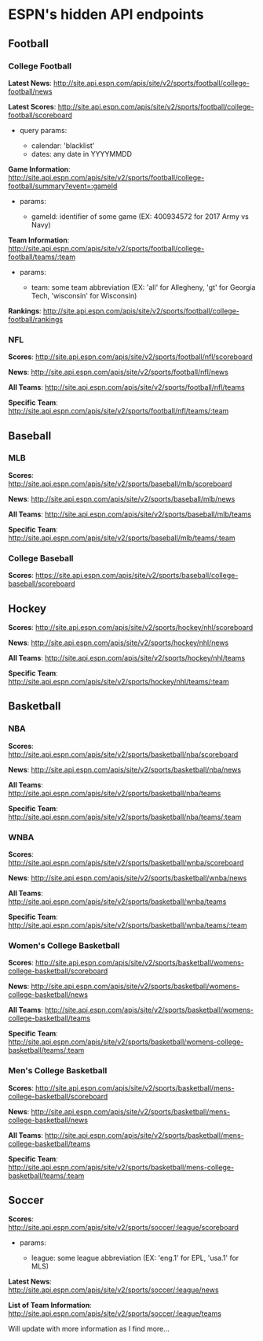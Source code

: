 # ESPN's hidden API endpoints

## Football

### College Football 

**Latest News**: http://site.api.espn.com/apis/site/v2/sports/football/college-football/news

**Latest Scores**: http://site.api.espn.com/apis/site/v2/sports/football/college-football/scoreboard

- query params:

   - calendar: 'blacklist'
   - dates: any date in YYYYMMDD
   
**Game Information**: http://site.api.espn.com/apis/site/v2/sports/football/college-football/summary?event=:gameId

- params:

   - gameId: identifier of some game (EX: 400934572 for 2017 Army vs Navy)
        
**Team Information**: http://site.api.espn.com/apis/site/v2/sports/football/college-football/teams/:team

- params: 

   - team: some team abbreviation (EX: 'all' for Allegheny, 'gt' for Georgia Tech, 'wisconsin' for Wisconsin)
   
**Rankings**: http://site.api.espn.com/apis/site/v2/sports/football/college-football/rankings

### NFL

**Scores**: http://site.api.espn.com/apis/site/v2/sports/football/nfl/scoreboard

**News**: http://site.api.espn.com/apis/site/v2/sports/football/nfl/news

**All Teams**: http://site.api.espn.com/apis/site/v2/sports/football/nfl/teams

**Specific Team**: http://site.api.espn.com/apis/site/v2/sports/football/nfl/teams/:team


## Baseball

### MLB

**Scores**: http://site.api.espn.com/apis/site/v2/sports/baseball/mlb/scoreboard

**News**: http://site.api.espn.com/apis/site/v2/sports/baseball/mlb/news

**All Teams**: http://site.api.espn.com/apis/site/v2/sports/baseball/mlb/teams

**Specific Team**: http://site.api.espn.com/apis/site/v2/sports/baseball/mlb/teams/:team

### College Baseball

**Scores**: https://site.api.espn.com/apis/site/v2/sports/baseball/college-baseball/scoreboard

## Hockey

**Scores**: http://site.api.espn.com/apis/site/v2/sports/hockey/nhl/scoreboard

**News**: http://site.api.espn.com/apis/site/v2/sports/hockey/nhl/news

**All Teams**: http://site.api.espn.com/apis/site/v2/sports/hockey/nhl/teams

**Specific Team**: http://site.api.espn.com/apis/site/v2/sports/hockey/nhl/teams/:team


## Basketball

### NBA

**Scores**: http://site.api.espn.com/apis/site/v2/sports/basketball/nba/scoreboard

**News**: http://site.api.espn.com/apis/site/v2/sports/basketball/nba/news

**All Teams**: http://site.api.espn.com/apis/site/v2/sports/basketball/nba/teams

**Specific Team**: http://site.api.espn.com/apis/site/v2/sports/basketball/nba/teams/:team


### WNBA

**Scores**: http://site.api.espn.com/apis/site/v2/sports/basketball/wnba/scoreboard

**News**: http://site.api.espn.com/apis/site/v2/sports/basketball/wnba/news

**All Teams**: http://site.api.espn.com/apis/site/v2/sports/basketball/wnba/teams

**Specific Team**: http://site.api.espn.com/apis/site/v2/sports/basketball/wnba/teams/:team


### Women's College Basketball

**Scores**: http://site.api.espn.com/apis/site/v2/sports/basketball/womens-college-basketball/scoreboard

**News**: http://site.api.espn.com/apis/site/v2/sports/basketball/womens-college-basketball/news

**All Teams**: http://site.api.espn.com/apis/site/v2/sports/basketball/womens-college-basketball/teams

**Specific Team**: http://site.api.espn.com/apis/site/v2/sports/basketball/womens-college-basketball/teams/:team


### Men's College Basketball

**Scores**: http://site.api.espn.com/apis/site/v2/sports/basketball/mens-college-basketball/scoreboard

**News**: http://site.api.espn.com/apis/site/v2/sports/basketball/mens-college-basketball/news

**All Teams**: http://site.api.espn.com/apis/site/v2/sports/basketball/mens-college-basketball/teams

**Specific Team**: http://site.api.espn.com/apis/site/v2/sports/basketball/mens-college-basketball/teams/:team



## Soccer

**Scores**: http://site.api.espn.com/apis/site/v2/sports/soccer/:league/scoreboard

- params:

   - league: some league abbreviation (EX: 'eng.1' for EPL, 'usa.1' for MLS) 
   
**Latest News**: http://site.api.espn.com/apis/site/v2/sports/soccer/:league/news

**List of Team Information**: http://site.api.espn.com/apis/site/v2/sports/soccer/:league/teams


Will update with more information as I find more...